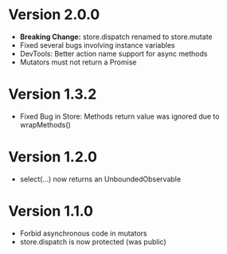 # Version 2.0.0

- **Breaking Change:** store.dispatch renamed to store.mutate
- Fixed several bugs involving instance variables
- DevTools: Better action name support for async methods
- Mutators must not return a Promise

# Version 1.3.2

- Fixed Bug in Store: Methods return value was ignored due to wrapMethods()


# Version 1.2.0

- select(...) now returns an UnboundedObservable 


# Version 1.1.0

- Forbid asynchronous code in mutators
- store.dispatch is now protected (was public)
